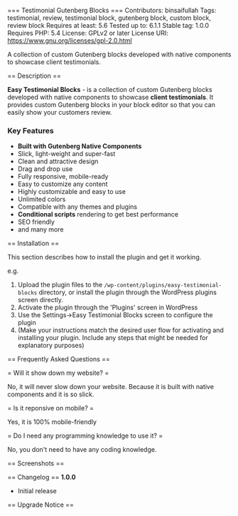 === Testimonial Gutenberg Blocks ===
Contributors: binsaifullah
Tags: testimonial, review, testimonial block, gutenberg block, custom block, review block
Requires at least: 5.6
Tested up to: 6.1.1
Stable tag: 1.0.0
Requires PHP: 5.4
License: GPLv2 or later
License URI: https://www.gnu.org/licenses/gpl-2.0.html

A collection of custom Gutenberg blocks developed with native components to showcase client testimonials.

== Description ==

**Easy Testimonial Blocks** - is a collection of custom Gutenberg blocks developed with native components to showcase **client testimonials**. It provides custom Gutenberg blocks in your block editor so that you can easily show your customers review.

### Key Features
* **Built with Gutenberg Native Components**
* Slick, light-weight and super-fast
* Clean and attractive design
* Drag and drop use
* Fully responsive, mobile-ready
* Easy to customize any content
* Highly customizable and easy to use
* Unlimited colors
* Compatible with any themes and plugins
* **Conditional scripts** rendering to get best performance
* SEO friendly 
* and many more

== Installation ==

This section describes how to install the plugin and get it working.

e.g.

1. Upload the plugin files to the `/wp-content/plugins/easy-testimonial-blocks` directory, or install the plugin through the WordPress plugins screen directly.
1. Activate the plugin through the 'Plugins' screen in WordPress
1. Use the Settings->Easy Testimonial Blocks screen to configure the plugin
1. (Make your instructions match the desired user flow for activating and installing your plugin. Include any steps that might be needed for explanatory purposes)

== Frequently Asked Questions ==

= Will it show down my website? =

No, it will never slow down your website. Because it is built with native components and it is so slick.

= Is it reponsive on mobile? =

Yes, it is 100% mobile-friendly

= Do I need any programming knowledge to use it? =

No, you don't need to have any coding knowledge. 


== Screenshots ==


== Changelog ==
**1.0.0**
* Initial release

== Upgrade Notice ==

